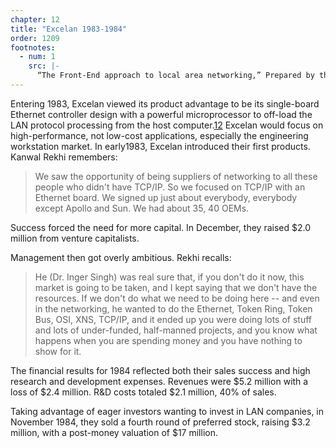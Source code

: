 ```yaml
---
chapter: 12
title: "Excelan 1983-1984"
order: 1209
footnotes:
  - num: 1
    src: |-
      “The Front-End approach to local area networking,” Prepared by the Marketing staff of Excelan, Inc., Dec. 15, 1982
---
```


Entering 1983, Excelan viewed its product advantage to be its single-board Ethernet controller design with a powerful microprocessor to off-load the LAN protocol processing from the host computer.<a name="fnloc12" href="#fn12">12</a>  Excelan would focus on high-performance, not low-cost applications, especially the engineering workstation market. In early1983, Excelan introduced their first products. Kanwal Rekhi remembers:

>We saw the opportunity of being suppliers of networking to all these people who didn't have TCP/IP.  So we focused on TCP/IP with an Ethernet board. We signed up just about everybody, everybody except Apollo and Sun. We had about 35, 40 OEMs.

Success forced the need for more capital. In December, they raised $2.0 million from venture capitalists.

Management then got overly ambitious. Rekhi recalls:

>He (Dr. Inger Singh) was real sure that, if you don't do it now, this market is going to be taken, and I kept saying that we don't have the resources. If we don't do what we need to be doing here -- and even in the networking, he wanted to do the Ethernet, Token Ring, Token Bus, OSI, XNS, TCP/IP, and it ended up you were doing lots of stuff and lots of under-funded, half-manned projects, and you know what happens when you are spending money and you have nothing to show for it.

The financial results for 1984 reflected both their sales success and high research and development expenses. Revenues were $5.2 million with a loss of $2.4 million. R&D costs totaled $2.1 million, 40% of sales.

Taking advantage of eager investors wanting to invest in LAN companies, in November 1984, they sold a fourth round of preferred stock, raising $3.2 million, with a post-money valuation of $17 million.

